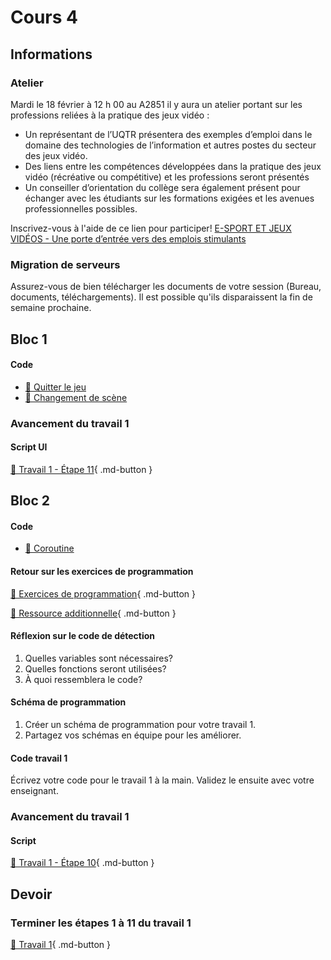 # Cours 4
## Informations
### Atelier
Mardi le 18 février à 12 h 00 au A2851 il y aura un atelier portant sur les professions reliées à la pratique des jeux vidéo :
 
- Un représentant de l’UQTR présentera des exemples d’emploi dans le domaine des technologies de l’information et autres postes du secteur des jeux vidéo.
- Des liens entre les compétences développées dans la pratique des jeux vidéo (récréative ou compétitive) et les professions seront présentés
- Un conseiller d’orientation du collège sera également présent pour échanger avec les étudiants sur les formations exigées et les avenues professionnelles possibles.

Inscrivez-vous à l'aide de ce lien pour participer! [E-SPORT ET JEUX VIDÉOS - Une porte d’entrée vers des emplois stimulants](https://can01.safelinks.protection.outlook.com/?url=https%3A%2F%2Fforms.office.com%2Fpages%2Fresponsepage.aspx%3Fid%3Dx5Wp_94QyE6V2yjtBXZFXZ5p5OQNfGJKnPQeT-3r8NFUMjZZV1FHS1BITUYxVFBXNEFGQklZUk9MVC4u%26route%3Dshorturl&data=05%7C02%7Ccoordination.tim%40cmontmorency.qc.ca%7C20203babee1a44cc3b6308dd4ba39073%7Cffa995c710de4ec895db28ed0576455d%7C0%7C0%7C638749888057074371%7CUnknown%7CTWFpbGZsb3d8eyJFbXB0eU1hcGkiOnRydWUsIlYiOiIwLjAuMDAwMCIsIlAiOiJXaW4zMiIsIkFOIjoiTWFpbCIsIldUIjoyfQ%3D%3D%7C0%7C%7C%7C&sdata=jAbIAHaGfDuPiVaVNVS404tQIaZtJiyhlmKRWwcp%2BUo%3D&reserved=0)

### Migration de serveurs
Assurez-vous de bien télécharger les documents de votre session (Bureau, documents, téléchargements). Il est possible qu'ils disparaissent la fin de semaine prochaine. 

## Bloc 1
#### Code
- [📝 Quitter le jeu](./code/quitter_jeu.md)
- [📝 Changement de scène](./code/changement_scene.md)

### Avancement du travail 1
#### Script UI
[💼 Travail 1 - Étape 11](https://tim-montmorency.com/compendium/582-401-realite-mixte/travaux/travail1.html#11-creation-de-la-scene-menu-script-ui){ .md-button }     


## Bloc 2
#### Code 
- [📝 Coroutine](./code/coroutine.md)        

#### Retour sur les exercices de programmation
[💼 Exercices de programmation](./exercices/base_code.md){ .md-button }  

[💼 Ressource additionnelle](./code/bibliotheque_exemples.md){ .md-button }  


#### Réflexion sur le code de détection
1. Quelles variables sont nécessaires?    
2. Quelles fonctions seront utilisées?    
3. À quoi ressemblera le code?    

#### Schéma de programmation
1. Créer un schéma de programmation pour votre travail 1.
2. Partagez vos schémas en équipe pour les améliorer.

#### Code travail 1
Écrivez votre code pour le travail 1 à la main. Validez le ensuite avec votre enseignant. 


### Avancement du travail 1
#### Script
[💼 Travail 1 - Étape 10](https://tim-montmorency.com/compendium/582-401-realite-mixte/travaux/travail1.html#10-creation-de-la-scene-jeu-script){ .md-button }     


## Devoir

### Terminer les étapes 1 à 11 du travail 1
[💼 Travail 1](./travaux/travail1.md){ .md-button }    
